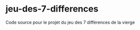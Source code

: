 jeu-des-7-differences
=====================

Code source pour le projet du jeu des 7 différences de la vierge